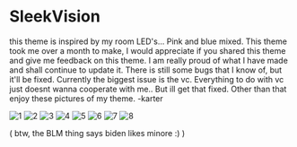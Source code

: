 
# SleekVision

this theme is inspired by my room LED's... Pink and blue mixed. This theme took me over a month to make, I would appreciate if you shared this theme and give me feedback on this theme. I am really proud of what I have made and shall continue to update it. There is still some bugs that I know of, but it'll be fixed. Currently the biggest issue is the vc. Everything to do with vc just doesnt wanna cooperate with me.. But ill get that fixed. Other than that enjoy these pictures of my theme.
-karter

![1](https://user-images.githubusercontent.com/86696456/127241526-05cf2546-804d-4d56-b0cb-80590047e9e1.PNG)
![2](https://user-images.githubusercontent.com/86696456/127241530-ee5c2f0c-4ae3-43d1-84c1-fe251666465a.PNG)
![3](https://user-images.githubusercontent.com/86696456/127241532-8bf96417-0fe4-4ac7-a268-e2ae06e42319.PNG)
![4](https://user-images.githubusercontent.com/86696456/127241533-fed09056-8b7b-41de-ae3f-cfa9748c4af5.PNG)
![5](https://user-images.githubusercontent.com/86696456/127241535-7c71a6e2-37c4-4e85-84a9-1662a75b6a68.PNG)
![6](https://user-images.githubusercontent.com/86696456/127241539-9b150d42-2ce9-4ff5-ab71-f8ab4afc469c.PNG)
![7](https://user-images.githubusercontent.com/86696456/127241541-868d9acb-a877-402c-aac9-dbc01d58c2a5.PNG)
![8](https://user-images.githubusercontent.com/86696456/127241544-2a99ab66-ebf7-42ee-aefe-59178cf38cf7.PNG)


( btw, the BLM thing says biden likes minore :) )


